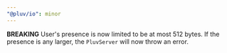 ```yaml
---
"@pluv/io": minor
---
```


**BREAKING** User's presence is now limited to be at most 512 bytes. If the presence is any larger, the `PluvServer` will now throw an error.

